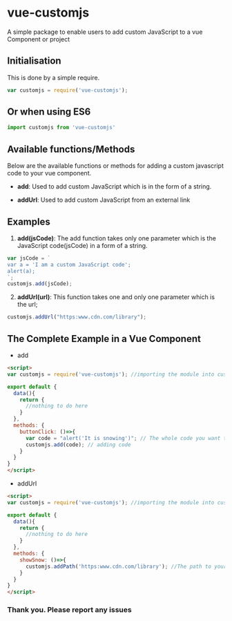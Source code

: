 # vue-customjs
A simple package to enable users to add custom JavaScript to a vue Component or project
## Initialisation
This is done by a simple require.
```javascript
var customjs = require('vue-customjs');
```
## Or when using ES6
```javascript
import customjs from 'vue-customjs'
```
## Available functions/Methods
Below are the available functions or methods for adding a custom javascript code to your vue component.
* **add**: Used to add custom JavaScript which is in the form of a string.
<!-- * **addPath**: Used to add custom JavaScript written in a different .js file. -->
* **addUrl**: Used to add custom JavaScript from an external link
## Examples
1. **add(jsCode)**: The add function takes only one parameter which is the JavaScript code(jsCode) in a form of a string.
```javascript
var jsCode = `
var a = 'I am a custom JavaScript code';
alert(a);
`;
customjs.add(jsCode);
```
<!-- 2. **addPath(filePath)**: The addPath function also takes only one parameter which is the path to the external JavaScript file.
```javascript
customjs.addPath("./../snow.js");
``` -->
2. **addUrl(url)**: This function takes one and only one parameter which is the url;
```javascript
customjs.addUrl("https:www.cdn.com/library");
```
## The Complete Example in a Vue Component
* add
```html
<script>
var customjs = require('vue-customjs'); //importing the module into customjs var

export default {
  data(){
    return {
      //nothing to do here
    }
  },
  methods: {
    buttonClick: ()=>{
      var code = "alert('It is snowing')"; // The whole code you want to run
      customjs.add(code); // adding code
    }
  }
}
</script>
```
<!-- * addPath
```html
<script>
var customjs = require('vue-customjs'); //importing the module into customjs var

export default {
  data(){
    return {
      //nothing to do here
    }
  },
  methods: {
    showSnow: ()=>{
      customjs.addPath('../public/snow.js'); //The path to your .js file
    }
  }
}
</script>
``` -->
* addUrl
```html
<script>
var customjs = require('vue-customjs'); //importing the module into customjs var

export default {
  data(){
    return {
      //nothing to do here
    }
  },
  methods: {
    showSnow: ()=>{
      customjs.addPath('https:www.cdn.com/library'); //The path to your .js file
    }
  }
}
</script>
```

### Thank you. Please report any issues
